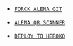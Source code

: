 * [`FORCK ALENA GIT`](https://github.com/Afx-Abu/ABU-MD/fork)

* [`ALENA QR SCANNER`](https://replit.com/@Afx-Abu/ABU-MD-QR?outputonly=1&lite=1)

* [`DEPLOY TO HEROKO`](https://heroku.com/deploy?template=https://github.com/Afx-Abu/ABU-MD)
